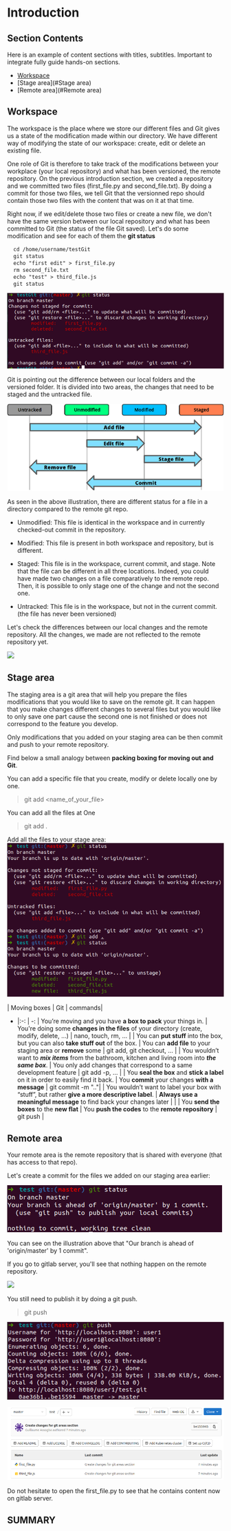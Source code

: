 # Introduction

## Section Contents

Here is an example of content sections with titles, subtitles. Important to integrate fully guide hands-on sections.

* [Workspace](#Workspace)
* [Stage area](#Stage area)
* [Remote area](#Remote area)

## Workspace

The workspace is the place where we store our different files and Git gives us a state of the modification made within our directory. We have different way of modifying the state of our workspace: create, edit or delete an existing file.

One role of Git is therefore to take track of the modifications between your workplace (your local repository) and what has been versioned, the remote repository.
On the previous introduction section, we created a repository and we committed two files (first_file.py and second_file.txt).
By doing a commit for those two files, we tell Git that the versionned repo should contain those two files with the content that was on it at that time.

Right now, if we edit/delete those two files or create a new file, we don't have the same version between our local repository and what has been committed to Git (the status of the file Git saved).
Let's do some modification and see for each of them the **git status**

```
  cd /home/username/testGit
  git status
  echo "first edit" > first_file.py
  rm second_file.txt
  echo "test" > third_file.js
  git status

```
![](../pics/status_workspace_0.png)

Git is pointing out the difference between our local folders and the versioned folder. It is divided into two areas, the changes that need to be staged and the untracked file.

![](../pics/areas_0.jpg)

As seen in the above illustration, there are different status for a file in a directory compared to the remote git repo.

- Unmodified: This file is identical in the workspace and in currently checked-out commit in the repository.

- Modified: This file is present in both workspace and repository, but is different.

- Staged: This file is in the workspace, current commit, and stage. Note that the file can be different in all three locations. Indeed, you could have made two changes on a file comparatively to the remote repo. Then, it is possible to only stage one of the change and not the second one.  

- Untracked: This file is in the workspace, but not in the current commit. (the file has never been versioned)

Let's check the differences between our local changes and the remote repository. All the changes, we made are not reflected to the remote repository yet.

![](../pics/gitlab_commit_1.png)

## Stage area

The staging area is a git area that will help you prepare the files modifications that you would like to save on the remote git. It can happen that you make changes different changes to several files but you would like to only save one part cause the second one is not finished or does not correspond to the feature you develop.

Only modifications that you added on your staging area can be then commit and push to your remote repository.

Find below a small analogy between **packing boxing for moving out and Git**.

You can add a specific file that you create, modify or delete locally one by one.
> git add <name_of_your_file>

You can add all the files at One
> git add .

Add all the files to your stage area:
![](../pics/stage_area_0.png)


| Moving boxes      |      Git    |   commands|
- |:-: | -:
| You’re moving and you have **a box to pack** your things in.      |        You're doing some **changes in the files** of your directory (create, modify, delete, ...)        |      nano, touch, rm, ... |
| You can **put stuff** into the box, but you can also **take stuff out** of the box.        |        You can **add file** to your staging area or **remove** some        |      git add, git checkout, ... |
| You wouldn’t want to ***mix items*** from the bathroom, kitchen and living room into ***the same box***.      |        You only add changes that correspond to a same development feature        |      git add -p, ... |
| You **seal the box** and **stick a label** on it in order to easily find it back.      |        You **commit** your changes **with a message**        |      git commit -m ".."|
| You wouldn’t want to label your box with “stuff”, but rather **give a more descriptive label**.        |        **Always use a meaningful message** to find back your changes later        |       |
| You **send the boxes** to the **new flat**       |        You **push the codes** to the **remote repository**       |   git push    |

## Remote area

Your remote area is the remote repository that is shared with everyone (that has access to that repo).

Let's create a commit for the files we added on our staging area earlier:

![](../pics/commit_stage_area.png)

You can see on the illustration above that "Our branch is ahead of 'origin/master' by 1 commit".

If you go to gitlab server, you'll see that nothing happen on the remote repository.

![](../pics/gitlab_commit_1.png)

You still need to publish it by doing a git push.
> git push

![](../pics/push_stage_area.png)

![](../pics/gitlab_server_commit_2.png)

Do not hesitate to open the first_file.py to see that he contains content now on gitlab server.


## SUMMARY
